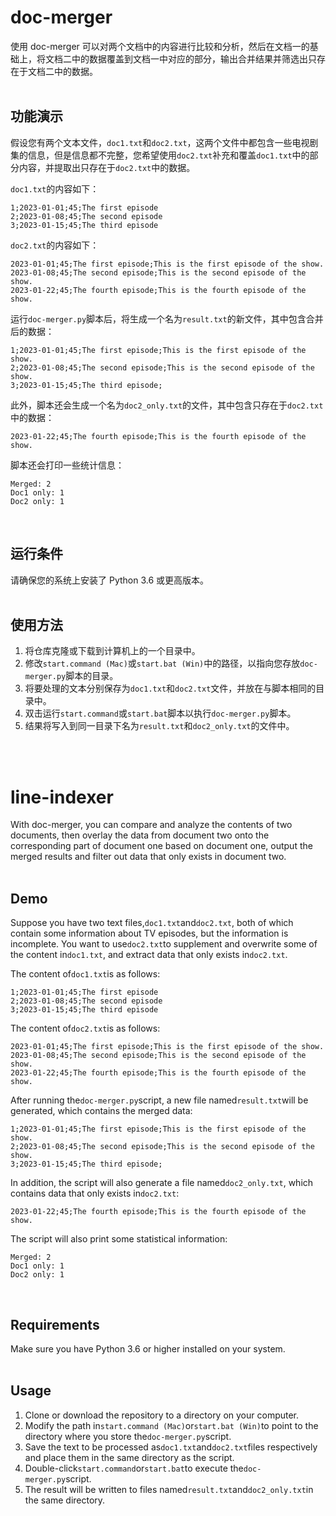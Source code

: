 # doc-merger
使用 doc-merger 可以对两个文档中的内容进行比较和分析，然后在文档一的基础上，将文档二中的数据覆盖到文档一中对应的部分，输出合并结果并筛选出只存在于文档二中的数据。
<br>
<br>
## 功能演示
假设您有两个文本文件，`doc1.txt`和`doc2.txt`，这两个文件中都包含一些电视剧集的信息，但是信息都不完整，您希望使用`doc2.txt`补充和覆盖`doc1.txt`中的部分内容，并提取出只存在于`doc2.txt`中的数据。

`doc1.txt`的内容如下：
```
1;2023-01-01;45;The first episode
2;2023-01-08;45;The second episode
3;2023-01-15;45;The third episode
```
`doc2.txt`的内容如下：
```
2023-01-01;45;The first episode;This is the first episode of the show.
2023-01-08;45;The second episode;This is the second episode of the show.
2023-01-22;45;The fourth episode;This is the fourth episode of the show.
```
运行`doc-merger.py`脚本后，将生成一个名为`result.txt`的新文件，其中包含合并后的数据：
```
1;2023-01-01;45;The first episode;This is the first episode of the show.
2;2023-01-08;45;The second episode;This is the second episode of the show.
3;2023-01-15;45;The third episode;
```
此外，脚本还会生成一个名为`doc2_only.txt`的文件，其中包含只存在于`doc2.txt`中的数据：
```
2023-01-22;45;The fourth episode;This is the fourth episode of the show.
```
脚本还会打印一些统计信息：
```
Merged: 2
Doc1 only: 1
Doc2 only: 1
```
<br>

## 运行条件
请确保您的系统上安装了 Python 3.6 或更高版本。
<br>
<br>
## 使用方法
1. 将仓库克隆或下载到计算机上的一个目录中。
2. 修改`start.command (Mac)`或`start.bat (Win)`中的路径，以指向您存放`doc-merger.py`脚本的目录。
3. 将要处理的文本分别保存为`doc1.txt`和`doc2.txt`文件，并放在与脚本相同的目录中。
4. 双击运行`start.command`或`start.bat`脚本以执行`doc-merger.py`脚本。
5. 结果将写入到同一目录下名为`result.txt`和`doc2_only.txt`的文件中。
<br>
<br>

# line-indexer
With doc-merger, you can compare and analyze the contents of two documents, then overlay the data from document two onto the corresponding part of document one based on document one, output the merged results and filter out data that only exists in document two.
<br>
<br>
## Demo
Suppose you have two text files,`doc1.txt`and`doc2.txt`, both of which contain some information about TV episodes, but the information is incomplete. You want to use`doc2.txt`to supplement and overwrite some of the content in`doc1.txt`, and extract data that only exists in`doc2.txt`.

The content of`doc1.txt`is as follows:
```
1;2023-01-01;45;The first episode
2;2023-01-08;45;The second episode
3;2023-01-15;45;The third episode
```
The content of`doc2.txt`is as follows:
```
2023-01-01;45;The first episode;This is the first episode of the show.
2023-01-08;45;The second episode;This is the second episode of the show.
2023-01-22;45;The fourth episode;This is the fourth episode of the show.
```
After running the`doc-merger.py`script, a new file named`result.txt`will be generated, which contains the merged data:
```
1;2023-01-01;45;The first episode;This is the first episode of the show.
2;2023-01-08;45;The second episode;This is the second episode of the show.
3;2023-01-15;45;The third episode;
```
In addition, the script will also generate a file named`doc2_only.txt`, which contains data that only exists in`doc2.txt`:
```
2023-01-22;45;The fourth episode;This is the fourth episode of the show.
```
The script will also print some statistical information:
```
Merged: 2
Doc1 only: 1
Doc2 only: 1
```
<br>

## Requirements
Make sure you have Python 3.6 or higher installed on your system.
<br>
<br>
## Usage
1. Clone or download the repository to a directory on your computer.
2. Modify the path in`start.command (Mac)`or`start.bat (Win)`to point to the directory where you store the`doc-merger.py`script.
3. Save the text to be processed as`doc1.txt`and`doc2.txt`files respectively and place them in the same directory as the script.
4. Double-click`start.command`or`start.bat`to execute the`doc-merger.py`script.
5. The result will be written to files named`result.txt`and`doc2_only.txt`in the same directory.
